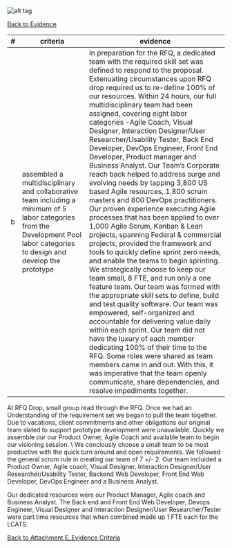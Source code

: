 ![alt tag](https://github.com/AccentureFed/process-documentation/raw/master/agile-process-photos/response-images/proposal-header.png)

[Back to Evidence](https://github.com/AccentureFed/18FRFQ-Response/blob/master/process-documentation/evidence/README.md)

|#|criteria|evidence|
|-------|---------------|------------------|
|b|assembled a multidisciplinary and collaborative team including a minimum of 5 labor categories from the Development Pool labor categories to design and develop the prototype| In preparation for the RFQ, a dedicated team with the required skill set was defined to respond to the proposal.  Extenuating circumstances upon RFQ drop required us to re-define 100% of our resources.  Within 24 hours, our full multidisciplinary team had been assigned, covering eight labor categories -Agile Coach, Visual Designer, Interaction Designer/User Researcher/Usability Tester, Back End Developer, DevOps Engineer, Front End Developer, Product manager and Business Analyst.  Our Team’s Corporate reach back helped to address surge and evolving needs by tapping 3,800 US based Agile resources, 1,800 scrum masters and 800 DevOps practitioners.  Our proven experience executing Agile processes that has been applied to over 1,000 Agile Scrum, Kanban & Lean projects, spanning Federal & commercial projects, provided the framework and tools to quickly define sprint zero needs, and enable the teams to begin sprinting.  We strategically choose to keep our team small, 8 FTE, and run only a one feature team.  Our team was formed with the appropriate skill sets to define, build and test quality software.  Our team was empowered, self-organized and accountable for delivering value daily within each sprint. Our team did not have the luxury of each member dedicating 100% of their time to the RFQ.  Some roles were shared as team members came in and out.  With this, it was imperative that the team openly communicate, share dependencies, and resolve impediments together. |

At RFQ Drop, small group read through the RFQ. Once we had an Understanding of the requirement set we began to pull the team together. Due to vacations, client commitments and other obligations our original team slated to support prototype development were unavailable. Quickly we assemble our our Product Owner, Agile Coach and available team to begin our visioning session. \\
We conciously choose a small team to be most productive with the quick turn around and open requirements.  We followed the general scrum rule in creating our team of 7 +/- 2.  Our team incluided a Product Owner, Agile coach, Visual Designer, Interaction Designer/User Researcher/Usability Tester, Backend Web Developer, Front End Web Developer, DevOps Engineer and a Business Analyst.  

Our dedicated resources were our Product Manager, Agile coach and Business Analyst.  The Back end and Front End Web Developer, Devops Engineer, Visual Designer and Interaction Designer/User Researcher/Tester were part time resources that when combined made up 1 FTE each for the LCATS. 



[Back to Attachment E_Evidence Criteria](https://github.com/AccentureFed/18FRFQ-Response/blob/master/process-documentation/evidence/README.md)
